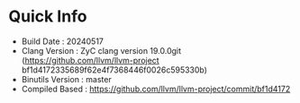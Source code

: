 # Quick Info
* Build Date : 20240517
* Clang Version : ZyC clang version 19.0.0git (https://github.com/llvm/llvm-project bf1d4172335689f62e4f7368446f0026c595330b)
* Binutils Version : master
* Compiled Based : https://github.com/llvm/llvm-project/commit/bf1d4172


